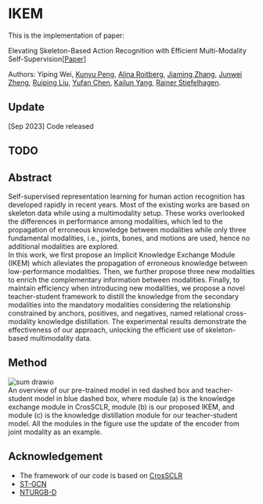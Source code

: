 # IKEM  

This is the implementation of paper:  

Elevating Skeleton-Based Action Recognition with Efficient Multi-Modality Self-Supervision[[Paper](https://arxiv.org/pdf/2309.12009.pdf)]

Authors: Yiping Wei, [Kunyu Peng](https://www.researchgate.net/profile/Kunyu-Peng), [Alina Roitberg](https://www.researchgate.net/profile/Alina-Roitberg-2), [Jiaming Zhang](https://www.researchgate.net/profile/Jiaming-Zhang-10), [Junwei Zheng](https://www.researchgate.net/profile/Junwei-Zheng-4), [Ruiping Liu](https://www.researchgate.net/profile/Ruiping-Liu-7), [Yufan Chen](https://www.researchgate.net/profile/Yufan-Chen-27), [Kailun Yang](https://www.researchgate.net/profile/Kailun-Yang), [Rainer Stiefelhagen](https://www.researchgate.net/profile/Rainer-Stiefelhagen).  
## Update  
[Sep 2023] Code released
## TODO

## Abstract  
Self-supervised representation learning for human action recognition has developed rapidly in recent years. Most of the existing works are based on skeleton data while using a multimodality setup. These works overlooked the differences in performance among modalities, which led to the propagation of erroneous knowledge between modalities while only three fundamental modalities, i.e., joints, bones, and motions are used, hence no additional modalities are explored.  
In this work, we first propose an Implicit Knowledge Exchange Module (IKEM) which alleviates the propagation of erroneous knowledge between low-performance modalities. Then, we further propose three new modalities to enrich the complementary information between modalities. Finally, to maintain efficiency when introducing new modalities, we propose a novel teacher-student framework to distill the knowledge from the secondary modalities into the mandatory modalities considering the relationship constrained by anchors, positives, and negatives, named relational cross-modality knowledge distillation. The experimental results demonstrate the effectiveness of our approach, unlocking the efficient use of skeleton-based multimodality data.
## Method  
![sum drawio](https://github.com/desehuileng0o0/IKEM/assets/92596875/0dd7d0bd-28fa-4d43-8ad1-a48a4005d0ef)  
An overview of our pre-trained model in red dashed box and teacher-student model in blue dashed box, where module (a) is the knowledge exchange module in CrosSCLR, module (b) is our proposed IKEM, and module (c) is the knowledge distillation module for our teacher-student model. All the modules in the figure use the update of the encoder from joint modality as an example.
## Acknowledgement  
* The framework of our code is based on [CrosSCLR](https://github.com/LinguoLi/CrosSCLR)
* [ST-GCN](https://github.com/yysijie/st-gcn)
* [NTURGB-D](https://github.com/shahroudy/NTURGB-D)
